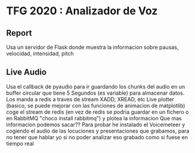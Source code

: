 # TFG 2020 : Analizador de Voz



## Report 

Usa un servidor de Flask donde muestra la informacion sobre pausas, velocidad, intensidad, pitch

## Live Audio

Usa el callback de pyaudio para ir guardando los chunks del audio en un buffer circular que tiene 5 Segundos (es variable) para almacenar datos.
Los manda a redis a traves de stream XADD, XREAD, etc
Live plotter (basico, se puede mejorar con las funciones de animacion de matplotlib) coge el stream de redis (en vez de redis se podria guardar en un fichero o en RabbitMQ "choco install rabbitmq") y plotea la informacion
Que mas informacion podemos sacar??
Para probar he instalado el Voicemeteer y cogiendo el audio de las locuciones y presentaciones que grabamos, para no tener que hablar yo si no poder analizar eso grabado como si fuese en tiempo real